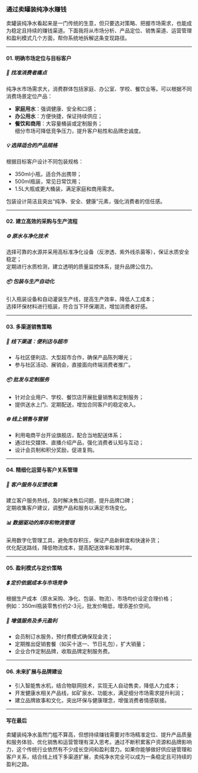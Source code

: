 ### 通过卖罐装纯净水赚钱  
卖罐装纯净水看起来是一门传统的生意，但只要选对策略、把握市场需求，也能成为稳定且持续的赚钱渠道。下面我将从市场分析、产品定位、销售渠道、运营管理和盈利模式几个方面，帮你系统地拆解这条变现路径。

---  
#### 01. 明确市场定位与目标客户  
##### 🎯 找准消费者痛点  
纯净水市场需求大，消费群体包括家庭、办公室、学校、餐饮业等。可以根据不同消费场景定位产品：  
* **家庭用水**：强调健康、安全和口感；  
* **办公用水**：方便快捷，保证持续供应；  
* **餐饮和商用**：大容量桶装或定制服务；  
细分市场可降低竞争压力，提升客户粘性和品牌忠诚度。  

##### 💡 选择适合的产品规格  
根据目标客户设计不同包装规格：  
* 350ml小瓶，适合外出携带；  
* 500ml瓶装，常见日常饮用；  
* 1.5L大瓶或更大桶装，满足家庭和商用需求。  

包装设计简洁且突出“纯净、安全、健康”元素，强化消费者的信任感。  

---  
#### 02. 建立高效的采购与生产流程  
##### ⚙️ 原水与净化技术  
选择可靠的水源并采用高标准净化设备（反渗透、紫外线杀菌等），保证水质安全稳定；  
定期进行水质检测，建立透明的质量监控体系，提升品牌公信力。  

##### 📦 包装与生产自动化  
引入瓶装设备和自动灌装生产线，提高生产效率，降低人工成本；  
选择环保材料进行瓶装，符合当下环保潮流，增加消费者好感。  

---  
#### 03. 多渠道销售策略  
##### 🏪 线下渠道：便利店与超市  
* 与社区便利店、大型超市合作，确保产品陈列曝光；  
* 参与社区活动、展销会，直接面向终端消费者推广。  

##### 📦 批发与定制服务  
* 针对企业用户、学校、餐饮店开展批量销售和定制服务；  
* 提供送水上门、定期配送，增加合同客户的稳定收入。  

##### 🌐 线上销售与营销  
* 利用电商平台开设旗舰店，配合当地配送体系；  
* 通过社交媒体、直播介绍产品，强化消费者认知与互动；  
* 设计会员制和积分奖励，促进复购。  

---  
#### 04. 精细化运营与客户关系管理  
##### 🤝 客户服务与反馈收集  
建立客户服务热线，及时解决售后问题，提升品牌口碑；  
定期收集客户建议，调整产品和服务以满足市场变化。  

##### 📊 数据驱动的库存和物流管理  
采用数字化管理工具，避免库存积压，保证产品新鲜度和快速补货；  
优化配送路线，降低物流成本，提高配送效率和准时率。  

---  
#### 05. 盈利模式与定价策略  
##### 💲 定价依据成本与市场竞争  
根据生产成本（原水采购、净化、包装、物流）、市场均价设定合理价格；  
例如：350ml瓶装零售价约2-3元，批发价略低，增添差价空间。  

##### 🎁 增值服务及多元盈利  
* 会员制订水服务，预付费模式确保现金流；  
* 定期推出促销套餐（如买十送一、节日礼包），扩大销量；  
* 企业合作定制品牌，收取品牌定制服务费。  

---  
#### 06. 未来扩展与品牌建设  
* 引入智能售水机，结合物联网技术，实现无人自动售卖，降低人力成本；  
* 开发健康水相关产品线，如矿泉水、功能水，满足细分市场需求提升利润；  
* 建立品牌故事和文化，突出环保与健康理念，增强消费者情感联接。  

---  
#### 写在最后  
卖罐装纯净水虽然门槛不算高，但想持续赚钱需要对市场精准定位、提升产品质量和服务体验、优化销售和运营管理有深入思考。通过不断积累客户资源和品牌影响力，这个传统行业依然有不少成长空间和盈利潜力。如果你能够做好供应链管理和客户关系，结合线上线下多渠道扩展，卖纯净水完全可以成为一条稳定且可持续的盈利之路。